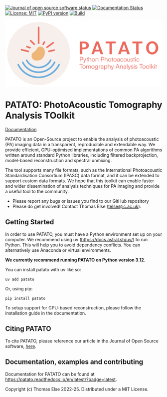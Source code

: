 [![Journal of open source software status](https://joss.theoj.org/papers/456eaf591244858915ad8730dcbc19d7/status.svg)](https://joss.theoj.org/papers/456eaf591244858915ad8730dcbc19d7)
[![Documentation Status](https://readthedocs.org/projects/patato/badge/?version=latest)](https://patato.readthedocs.io/en/latest/?badge=latest)
[![License: MIT](https://img.shields.io/badge/License-MIT-yellow.svg)](https://github.com/bohndieklab/patato/blob/main/LICENSE.MD)
[![PyPI version](https://badge.fury.io/py/patato.svg)](https://badge.fury.io/py/patato)
[![Build](https://github.com/bohndieklab/patato/actions/workflows/build_wheels.yml/badge.svg)](https://github.com/bohndieklab/patato/actions/workflows/build_wheels.yml)

![Logo](https://github.com/BohndiekLab/patato/raw/main/docs/logos/PATATO%20Logo_1_Combination.png "Logo")

# PATATO: PhotoAcoustic Tomography Analysis TOolkit

[Documentation](https://patato.readthedocs.io/en/develop/)

PATATO is an Open-Source project to enable the analysis of photoacoustic (PA) imaging data in a transparent, reproducible and extendable way. We provide efficient, GPU-optimised implementations of common PA algorithms written around standard Python libraries, including filtered backprojection, model-based reconstruction and spectral unmixing.

The tool supports many file formats, such as the International Photoacoustic Standardisation Consortium (IPASC) data format, and it can be extended to support custom data formats. We hope that this toolkit can enable faster and wider dissemination of analysis techniques for PA imaging and provide a useful tool to the community.

* Please report any bugs or issues you find to our GitHub repository
* Please do get involved! Contact Thomas Else (telse@ic.ac.uk).

## Getting Started
In order to use PATATO, you must have a Python environment set up on your computer. We recommend using uv (https://docs.astral.sh/uv/) to run Python. This will help you to avoid dependency conflicts. You can alternatively use Anaconda or virtual environments.

**We currently recommend running PATATO on Python version 3.12.**

You can install patato with uv like so:

```shell
uv add patato
```

Or, using pip:

```shell
pip install patato
```

To setup support for GPU-based reconstruction, please follow the installation guide in the documentation.

## Citing PATATO

To cite PATATO, please reference our article in the Journal of Open Source software, [here](https://joss.theoj.org/papers/456eaf591244858915ad8730dcbc19d7).

## Documentation, examples and contributing
Documentation for PATATO can be found at https://patato.readthedocs.io/en/latest/?badge=latest.

Copyright (c) Thomas Else 2022-25.
Distributed under a MIT License.
